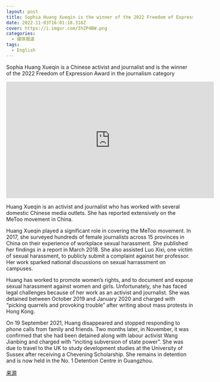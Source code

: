 ```yaml
---
layout: post
title: Sophia Huang Xueqin is the winner of the 2022 Freedom of Expression Award
date: 2022-11-03T16:01:18.316Z
cover: https://i.imgur.com/IhZP4BW.png
categories:
  - 媒体报道
tags:
  - English
---
```

Sophia Huang Xueqin is a Chinese activist and journalist and is the winner of the 2022 Freedom of Expression Award in the journalism category

<iframe width="560" height="315" src="https://www.youtube.com/embed/Ial3Vju9mVI" title="YouTube video player" frameborder="0" allow="accelerometer; autoplay; clipboard-write; encrypted-media; gyroscope; picture-in-picture" allowfullscreen></iframe>

Huang Xueqin is an activist and journalist who has worked with several domestic Chinese media outlets. She has reported extensively on the MeToo movement in China.

Huang Xueqin played a significant role in covering the MeToo movement. In 2017, she surveyed hundreds of female journalists across 15 provinces in China on their experience of workplace sexual harassment. She published her findings in a report in March 2018. She also assisted Luo Xixi, one victim of sexual harassment, to publicly submit a complaint against her professor. Her work sparked national discussions on sexual harrassment on campuses.

Huang has worked to promote women’s rights, and to document and expose sexual harassment against women and girls. Unfortunately, she has faced legal challenges because of her work as an activist and journalist. She was detained between October 2019 and January 2020 and charged with “picking quarrels and provoking trouble” after writing about mass protests in Hong Kong.

On 19 September 2021, Huang disappeared and stopped responding to phone calls from family and friends. Two months later, in November, it was confirmed that she had been detained along with labour activist Wang Jianbing and charged with “inciting subversion of state power”. She was due to travel to the UK to study development studies at the University of Sussex after receiving a Chevening Scholarship. She remains in detention and is now held in the No. 1 Detention Centre in Guangzhou.

[来源﻿](https://www.indexoncensorship.org/2022/10/journalism-2022-winner/)